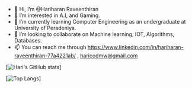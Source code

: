 - 👋 Hi, I’m @Hariharan Raveenthiran
- 👀 I’m interested in A.I, and Gaming.
- 🌱 I’m currently learning Computer Engineering as an undergraduate at University of Peradeniya.
- 💞️ I’m looking to collaborate on Machine learning, IOT, Algorithms, Databases.
- 📫 You can reach me through https://www.linkedin.com/in/hariharan-raveenthiran-77a4221ab/ , haricodmw@gmail.com

<!---
Hari25483/Hari25483 is a ✨ special ✨ repository because its `README.md` (this file) appears on your GitHub profile.
You can click the Preview link to take a look at your changes.
--->


[![Hari's GitHub stats](https://github-readme-stats.vercel.app/api?username=Hari25483&theme=radical)]

[![Top Langs](https://github-readme-stats.vercel.app/api/top-langs/?username=Hari25483&theme=radical)]
